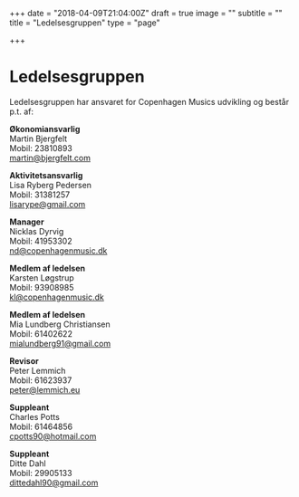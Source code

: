 +++
date = "2018-04-09T21:04:00Z"
draft = true
image = ""
subtitle = ""
title = "Ledelsesgruppen"
type = "page"

+++
# Ledelsesgruppen

Ledelsesgruppen har ansvaret for Copenhagen Musics udvikling og består p.t. af:

<strong>Økonomiansvarlig</strong><br>
Martin Bjergfelt<br>
Mobil: 23810893<br>
martin@bjergfelt.com

<strong>Aktivitetsansvarlig</strong><br>
Lisa Ryberg Pedersen<br>
Mobil: 31381257<br>
lisarype@gmail.com

<strong>Manager</strong><br>
Nicklas Dyrvig<br>
Mobil: 41953302<br>
nd@copenhagenmusic.dk

<strong>Medlem af ledelsen</strong><br>
Karsten Løgstrup<br>
Mobil: 93908985<br>
kl@copenhagenmusic.dk

<strong>Medlem af ledelsen</strong><br>
Mia Lundberg Christiansen<br>
Mobil: 61402622<br>
mialundberg91@gmail.com

<strong>Revisor</strong><br>
Peter Lemmich<br>
Mobil: 61623937<br>
peter@lemmich.eu

<strong>Suppleant</strong><br>
Charles Potts<br>
Mobil: 61464856<br>
cpotts90@hotmail.com

<strong>Suppleant</strong><br>
Ditte Dahl<br>
Mobil: 29905133<br>
dittedahl90@gmail.com
